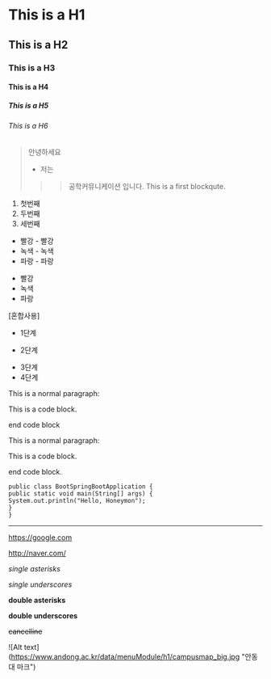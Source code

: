 # This is a H1
## This is a H2
### This is a H3
#### This is a H4
##### This is a H5
###### This is a H6


> 안녕하세요
>+ 저는
>>> 공학커뮤니케이션 입니다.
>>> This is a first blockqute.

1. 첫번째
2. 두번째
3. 세번째

* 빨강   - 빨강
 * 녹색   - 녹색
  * 파랑   - 파랑
 
+ 빨강
 + 녹색
  + 파랑

[혼합사용]
* 1단계
- 2단계
+ 3단계
+ 4단계

This is a normal paragraph:

This is a code block.

end code block

This is a normal paragraph:

This is a code block.

end code block.

```
public class BootSpringBootApplication {
public static void main(String[] args) {
System.out.println("Hello, Honeymon");
}
}
```

--------------------------------------------------------

<https://google.com> 

<http://naver.com/>

*single asterisks*

 _single underscores_
 
 **double asterisks**
 
  __double underscores__
  
 ~~cancelline~~ 
 
![Alt text] (https://www.andong.ac.kr/data/menuModule/h1/campusmap_big.jpg "안동대 마크")
